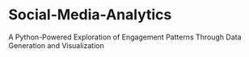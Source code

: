 # Social-Media-Analytics
 A Python-Powered Exploration of Engagement Patterns Through Data Generation and Visualization
